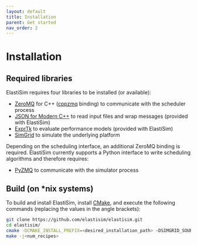 ```yaml
---
layout: default
title: Installation
parent: Get started
nav_order: 2
---
```


# Installation

## Required libraries

ElastiSim requires four libraries to be installed (or available):
- [ZeroMQ](https://zeromq.org/) for C++ ([cppzmq](https://github.com/zeromq/cppzmq) binding) to communicate with the scheduler process
- [JSON for Modern C++](https://json.nlohmann.me/) to read input files and wrap messages (provided with ElastiSim)
- [ExprTk](https://www.partow.net/programming/exprtk/) to evaluate performance models (provided with ElastiSim)
- [SimGrid](https://simgrid.org/) to simulate the underlying platform

Depending on the scheduling interface, an additional ZeroMQ binding is required. ElastiSim currently supports a Python interface to write scheduling algorithms and therefore requires:
- [PyZMQ](https://pyzmq.readthedocs.io/) to communicate with the simulator process

## Build (on *nix systems)

To build and install ElastiSim, install [CMake](https://cmake.org/), and execute the following commands (replacing the values in the angle brackets):

```sh
git clone https://github.com/elastisim/elastisim.git
cd elastisim/
cmake -DCMAKE_INSTALL_PREFIX=<desired_installation_path> -DSIMGRID_SOURCE_DIR=<simgrid_installation_path> -DCMAKE_BUILD_TYPE="Release" .
make -j<num_recipes>
```
